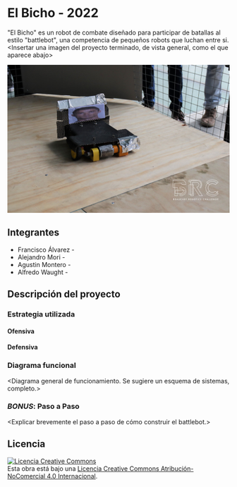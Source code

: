 # El Bicho - 2022
"El Bicho" es un robot de combate diseñado para participar de batallas al estilo "battlebot", una competencia de pequeños robots que luchan entre si.
<Insertar una imagen del proyecto terminado, de vista general, como el que aparece abajo>

![Robot Ejemplo](/multimedia/BRC10_184.jpg)



## Integrantes
- Francisco Álvarez - <FCFM>
- Alejandro Mori - <FCFM>
- Agustin Montero - <FCFM>
- Alfredo Waught - <FCFM>


## Descripción del proyecto

### Estrategia utilizada
#### Ofensiva
<Explicar brevemente el arma utilizada.>

#### Defensiva
<Explicar el modo de defensa del robot.>

### Diagrama funcional
<Diagrama general de funcionamiento. Se sugiere un esquema de sistemas, completo.>

### *BONUS*: Paso a Paso
<Explicar brevemente el paso a paso de cómo construir el battlebot.>

## Licencia
<a rel="license" href="http://creativecommons.org/licenses/by-nc/4.0/"><img alt="Licencia Creative Commons" style="border-width:0" src="https://i.creativecommons.org/l/by-nc/4.0/88x31.png" /></a><br />Esta obra está bajo una <a rel="license" href="http://creativecommons.org/licenses/by-nc/4.0/">Licencia Creative Commons Atribución-NoComercial 4.0 Internacional</a>.
